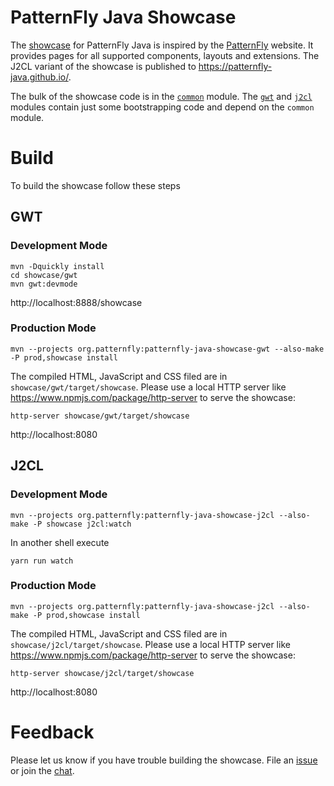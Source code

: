 # PatternFly Java Showcase

The [showcase](https://patternfly-java.github.io/) for PatternFly Java is inspired by the [PatternFly](https://www.patternfly.org/) website. It provides pages for all supported components, layouts and extensions. The J2CL variant of the showcase is published to https://patternfly-java.github.io/.

The bulk of the showcase code is in the [`common`](https://github.com/patternfly-java/patternfly-java/blob/main/showcase/common/src/main/java/org/patternfly/showcase/Showcase.java#L52) module. The [`gwt`](https://github.com/patternfly-java/patternfly-java/blob/main/showcase/gwt/src/main/java/org/patternfly/showcase/Main.java#L22) and [`j2cl`](https://github.com/patternfly-java/patternfly-java/blob/main/showcase/j2cl/src/main/java/org/patternfly/showcase/Main.java#L22) modules contain just some bootstrapping code and depend on the `common` module.

# Build

To build the showcase follow these steps

## GWT

### Development Mode

```shell
mvn -Dquickly install
cd showcase/gwt
mvn gwt:devmode
```

http://localhost:8888/showcase

### Production Mode

```shell
mvn --projects org.patternfly:patternfly-java-showcase-gwt --also-make -P prod,showcase install
```

The compiled HTML, JavaScript and CSS filed are in `showcase/gwt/target/showcase`. Please use a local HTTP server like https://www.npmjs.com/package/http-server to serve the showcase:

```shell
http-server showcase/gwt/target/showcase
```

http://localhost:8080

## J2CL

### Development Mode

```shell
mvn --projects org.patternfly:patternfly-java-showcase-j2cl --also-make -P showcase j2cl:watch
```

In another shell execute

```shell
yarn run watch
```

### Production Mode

```shell
mvn --projects org.patternfly:patternfly-java-showcase-j2cl --also-make -P prod,showcase install
```

The compiled HTML, JavaScript and CSS filed are in `showcase/j2cl/target/showcase`. Please use a local HTTP server like https://www.npmjs.com/package/http-server to serve the showcase:

```shell
http-server showcase/j2cl/target/showcase
```

http://localhost:8080

# Feedback

Please let us know if you have trouble building the showcase. File an [issue](https://github.com/patternfly-java/patternfly-java/issues/new) or join the [chat](https://app.gitter.im/#/room/#pf4-java_core:gitter.im).
